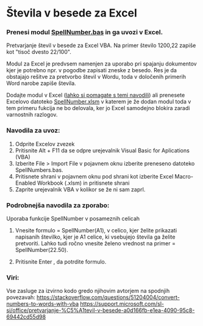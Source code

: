 # Števila v besede za Excel
### Prenesi modul [SpellNumber.bas](https://github.com/HostXnine/Stevila-v-besede-za-Excel/releases/download/v1.0.0/SpellNumber.bas) in ga uvozi v Excel.

Pretvarjanje števil v besede za Excel VBA.
Na primer število 1200,22 zapiše kot "tisoč dvesto 22/100".

Modul za Excel je predvsem namenjen za uporabo pri spajanju dokumentov kjer je potrebno npr. v pogodbe zapisati zneske z besedo.  Res je da obstajajo rešitve za pretvorbo števil v Wordu, toda v določenih primerih Word narobe zapiše števila.

Dodajte modul v Excel ([lahko si pomagate s temi navodili](https://support.microsoft.com/sl-si/office/pretvarjanje-%C5%A1tevil-v-besede-a0d166fb-e1ea-4090-95c8-69442cd55d98)) ali prenesete Excelovo datoteko [SpellNumber.xlsm](https://github.com/HostXnine/Stevila-v-besede-za-Excel/releases/download/v1.0.0/SpellNumber.xlsm) v katerem je že dodan modul toda v tem primeru fukcija ne bo delovala, ker jo Excel samodejno blokira zaradi varnostnih razlogov.

### Navodila za uvoz:
1. Odprite Excelov zvezek
2. Pritisnite Alt + F11 da se odpre urejevalnik Visual Basic for Aplications (VBA)
3. Izberite File > Import File v pojavnem oknu izberite preneseno datoteko SpellNumbers.bas.
4. Pritisnete shrani v pojavnem oknu pod shrani kot izberite Excel Macro-Enabled Workbook (.xlsm) in pritisnete shrani
5. Zaprite urejevalnik VBA v kolikor se že ni sam zaprl.

### Podrobnejša navodila za zporabo:
Uporaba funkcije SpellNumber v posameznih celicah
1. Vnesite formulo = SpellNumber(A1), v celico, kjer želite prikazati napisanih številko, kjer je A1 celice, ki vsebujejo števila ga želite pretvoriti. Lahko tudi ročno vnesite želeno vrednost na primer = SpellNumber(22.50).

2. Pritisnite Enter , da potrdite formulo.

### Viri: 
Vse zasluge za izvirno kodo gredo njihovim avtorjem na spodnjih povezavah: 
https://stackoverflow.com/questions/51204004/convert-numbers-to-words-with-vba
https://support.microsoft.com/sl-si/office/pretvarjanje-%C5%A1tevil-v-besede-a0d166fb-e1ea-4090-95c8-69442cd55d98
